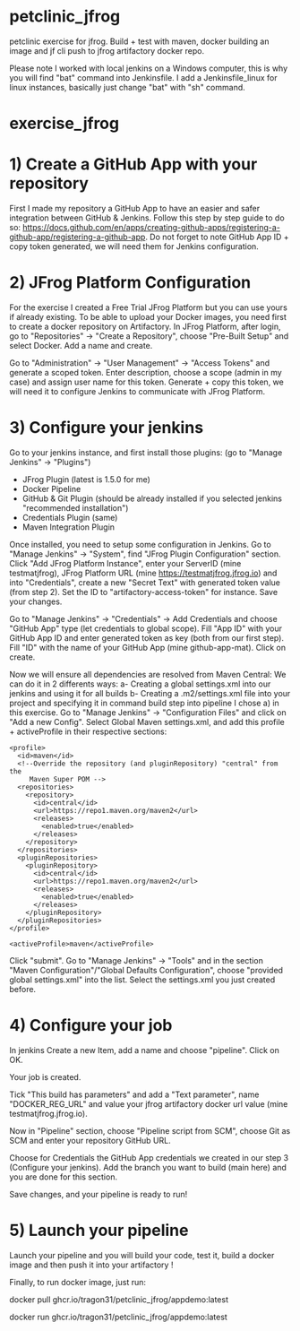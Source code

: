 # petclinic_jfrog
petclinic exercise for jfrog. Build + test with maven, docker building an image and jf cli push to jfrog artifactory docker repo.

Please note I worked with local jenkins on a Windows computer, this is why you will find "bat" command into Jenkinsfile. 
I add a Jenkinsfile_linux for linux instances, basically just change "bat" with "sh" command.

# exercise_jfrog
# 1) Create a GitHub App with your repository

First I made my repository a GitHub App to have an easier and safer integration between GitHub & Jenkins.
Follow this step by step guide to do so: https://docs.github.com/en/apps/creating-github-apps/registering-a-github-app/registering-a-github-app. 
Do not forget to note GitHub App ID + copy token generated, we will need them for Jenkins configuration.

# 2) JFrog Platform Configuration

For the exercise I created a Free Trial JFrog Platform but you can use yours if already existing. 
To be able to upload your Docker images, you need first to create a docker repository on Artifactory. 
In JFrog Platform, after login, go to "Repositories" -> "Create a Repository", choose "Pre-Built Setup" and select Docker.
Add a name and create.

Go to "Administration" -> "User Management" -> "Access Tokens" and generate a scoped token. Enter description, choose a scope (admin in my case) and assign user name for this token. 
Generate + copy this token, we will need it to configure Jenkins to communicate with JFrog Platform. 

# 3) Configure your jenkins

Go to your jenkins instance, and first install those plugins: (go to "Manage Jenkins" -> "Plugins")
- JFrog Plugin (latest is 1.5.0 for me)
- Docker Pipeline
- GitHub & Git Plugin (should be already installed if you selected jenkins "recommended installation")
- Credentials Plugin (same)
- Maven Integration Plugin

Once installed, you need to setup some configuration in Jenkins. 
Go to "Manage Jenkins" -> "System", find "JFrog Plugin Configuration" section. 
Click "Add JFrog Platform Instance", enter your ServerID (mine testmatjfrog), JFrog Platform URL (mine https://testmatjfrog.jfrog.io) and into "Credentials", create a new "Secret Text" with generated token value (from step 2). Set the ID to "artifactory-access-token" for instance. 
Save your changes.

Go to "Manage Jenkins" -> "Credentials" -> Add Credentials and choose "GitHub App" type (let credentials to global scope).
Fill "App ID" with your GitHub App ID and enter generated token as key (both from our first step).
Fill "ID" with the name of your GitHub App (mine github-app-mat).
Click on create.

Now we will ensure all dependencies are resolved from Maven Central:
We can do it in 2 differents ways: 
a- Creating a global settings.xml into our jenkins and using it for all builds
b- Creating a .m2/settings.xml file into your project and specifying it in command build step into pipeline
I chose a) in this exercise.
Go to "Manage Jenkins" -> "Configuration Files" and click on "Add a new Config". Select Global Maven settings.xml, and add this profile + activeProfile in their respective sections:

  <profiles>

    <profile>
      <id>maven</id>
      <!--Override the repository (and pluginRepository) "central" from the
         Maven Super POM -->
      <repositories>
        <repository>
          <id>central</id>
          <url>https://repo1.maven.org/maven2</url>
          <releases>
            <enabled>true</enabled>
          </releases>
        </repository>
      </repositories>
      <pluginRepositories>
        <pluginRepository>
          <id>central</id>
          <url>https://repo1.maven.org/maven2</url>
          <releases>
            <enabled>true</enabled>
          </releases>
        </pluginRepository>
      </pluginRepositories>
    </profile>

  </profiles>

  <activeProfiles>
    
    <activeProfile>maven</activeProfile>
    
  </activeProfiles>


Click "submit".
Go to "Manage Jenkins" -> "Tools" and in the section "Maven Configuration"/"Global Defaults Configuration", choose "provided global settings.xml" into the list. 
Select the settings.xml you just created before.

# 4) Configure your job

In jenkins Create a new Item, add a name and choose "pipeline". Click on OK. 

Your job is created. 

Tick "This build has parameters" and add a "Text parameter", name "DOCKER_REG_URL" and value your jfrog artifactory docker url value (mine testmatjfrog.jfrog.io).

Now in "Pipeline" section, choose "Pipeline script from SCM", choose Git as SCM and enter your repository GitHub URL. 

Choose for Credentials the GitHub App credentials we created in our step 3 (Configure your jenkins).
Add the branch you want to build (main here) and you are done for this section.

Save changes, and your pipeline is ready to run!

# 5) Launch your pipeline

Launch your pipeline and you will build your code, test it, build a docker image and then push it into your artifactory !

Finally, to run docker image, just run:

docker pull ghcr.io/tragon31/petclinic_jfrog/appdemo:latest

docker run ghcr.io/tragon31/petclinic_jfrog/appdemo:latest
